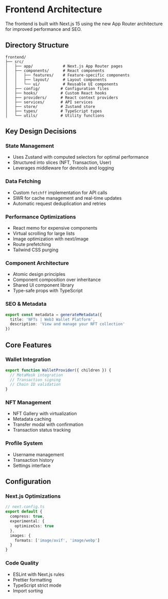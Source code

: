 # Frontend Architecture

The frontend is built with Next.js 15 using the new App Router architecture for improved performance and SEO.

## Directory Structure

```
frontend/
├── src/
│   ├── app/             # Next.js App Router pages
│   ├── components/      # React components
│   │   ├── features/    # Feature-specific components
│   │   ├── layout/      # Layout components
│   │   └── ui/          # Reusable UI components
│   ├── config/         # Configuration files
│   ├── hooks/          # Custom React hooks
│   ├── providers/      # React context providers
│   ├── services/       # API services
│   ├── store/          # Zustand store
│   ├── types/          # TypeScript types
│   └── utils/          # Utility functions
```

## Key Design Decisions

### State Management
- Uses Zustand with computed selectors for optimal performance
- Structured into slices (NFT, Transaction, User)
- Leverages middleware for devtools and logging

### Data Fetching
- Custom `fetchff` implementation for API calls
- SWR for cache management and real-time updates
- Automatic request deduplication and retries

### Performance Optimizations
- React memo for expensive components
- Virtual scrolling for large lists
- Image optimization with next/image
- Route prefetching
- Tailwind CSS purging

### Component Architecture
- Atomic design principles
- Component composition over inheritance
- Shared UI component library
- Type-safe props with TypeScript

### SEO & Metadata
```typescript
export const metadata = generateMetadata({
  title: 'NFTs | Web3 Wallet Platform',
  description: 'View and manage your NFT collection'
})
```

## Core Features

### Wallet Integration
```typescript
export function WalletProvider({ children }) {
  // MetaMask integration
  // Transaction signing
  // Chain ID validation
}
```

### NFT Management
- NFT Gallery with virtualization
- Metadata caching
- Transfer modal with confirmation
- Transaction status tracking

### Profile System
- Username management
- Transaction history
- Settings interface

## Configuration

### Next.js Optimizations
```typescript
// next.config.ts
export default {
  compress: true,
  experimental: {
    optimizeCss: true
  },
  images: {
    formats: ['image/avif', 'image/webp']
  }
}
```

### Code Quality
- ESLint with Next.js rules
- Prettier formatting
- TypeScript strict mode
- Import sorting